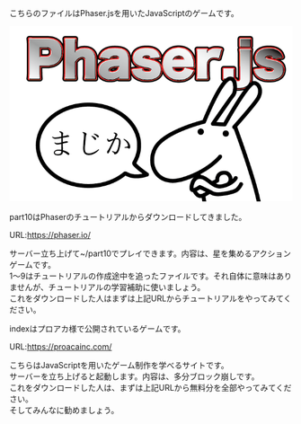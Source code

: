 こちらのファイルはPhaser.jsを用いたJavaScriptのゲームです。

![Phaser.jsのイメージ](https://github.com/ktakahashigithub/whatgames/blob/images/top2.png)

part10はPhaserのチュートリアルからダウンロードしてきました。

URL:https://phaser.io/

サーバー立ち上げて~/part10でプレイできます。内容は、星を集めるアクションゲームです。<br>
1〜9はチュートリアルの作成途中を追ったファイルです。それ自体に意味はありませんが、チュートリアルの学習補助に使いましょう。<br>
これをダウンロードした人はまずは上記URLからチュートリアルをやってみてください。<br>

indexはプロアカ様で公開されているゲームです。

URL:https://proacainc.com/

こちらはJavaScriptを用いたゲーム制作を学べるサイトです。<br>
サーバーを立ち上げると起動します。内容は、多分ブロック崩しです。<br>
これをダウンロードした人は、まずは上記URLから無料分を全部やってみてください。<br>
そしてみんなに勧めましょう。
